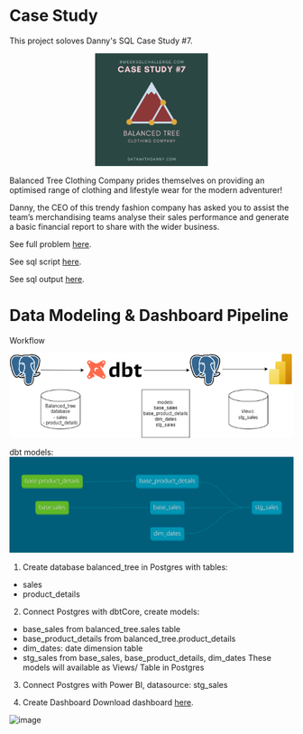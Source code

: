 # Case Study
This project soloves Danny's SQL Case Study #7.

<p align='center'>
    <img src="image-2.png" alt="drawing" width="200"/>
</p>

Balanced Tree Clothing Company prides themselves on providing an optimised range of clothing and lifestyle wear for the modern adventurer!

Danny, the CEO of this trendy fashion company has asked you to assist the team’s merchandising teams analyse their sales performance and generate a basic financial report to share with the wider business.

See full problem [here](case_study_problem.md).

See sql script [here](sql_cs7.sql).

See sql output [here](sql_solutions.md).


# Data Modeling & Dashboard Pipeline

Workflow

![alt text](workflow.png)

dbt models:
![alt text](model_graph.png)

1. Create database balanced_tree in Postgres with tables:
- sales
- product_details

2. Connect Postgres with dbtCore, create models:
- base_sales from balanced_tree.sales table
- base_product_details from balanced_tree.product_details
- dim_dates: date dimension table
- stg_sales from base_sales, base_product_details,  dim_dates
These models will available as Views/ Table in Postgres

3. Connect Postgres with Power BI, datasource: stg_sales

4. Create Dashboard
Download dashboard [here](balanced_tree_clothing_dashboard.pbix).

![image](https://github.com/NgocHueLy/balanced_tree_clothing/assets/45974044/548c9fb7-dc26-4619-9600-76f2318e5839)
